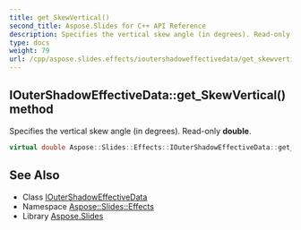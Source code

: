 ```yaml
---
title: get_SkewVertical()
second_title: Aspose.Slides for C++ API Reference
description: Specifies the vertical skew angle (in degrees). Read-only double.
type: docs
weight: 79
url: /cpp/aspose.slides.effects/ioutershadoweffectivedata/get_skewvertical/
---
```

## IOuterShadowEffectiveData::get_SkewVertical() method


Specifies the vertical skew angle (in degrees). Read-only **double**.

```cpp
virtual double Aspose::Slides::Effects::IOuterShadowEffectiveData::get_SkewVertical()=0
```

## See Also

* Class [IOuterShadowEffectiveData](./)
* Namespace [Aspose::Slides::Effects](../)
* Library [Aspose.Slides](../../)